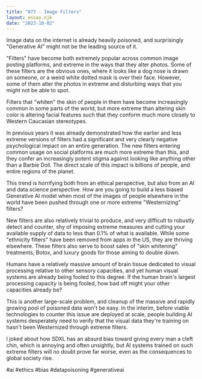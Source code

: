 ```yaml
---
title: "077 - Image Filters"
layout: essay.njk
date: "2023-10-02"
---
```


Image data on the internet is already heavily poisoned, and surprisingly "Generative AI" might not be the leading source of it.

"Filters" have become both extremely popular across common image posting platforms, and extreme in the ways that they alter photos. Some of these filters are the obvious ones, where it looks like a dog nose is drawn on someone, or a weird white dotted mask is over their face. However, some of them alter the photos in extreme and disturbing ways that you might not be able to spot.

Filters that "whiten" the skin of people in them have become increasingly common in some parts of the world, but more extreme than altering skin color is altering facial features such that they conform much more closely to Western Caucasian stereotypes.

In previous years it was already demonstrated how the earlier and less extreme versions of filters had a significant and very clearly negative psychological impact on an entire generation. The new filters entering common usage on social platforms are much more extreme than this, and they confer an increasingly potent stigma against looking like anything other than a Barbie Doll. The direct scale of this impact is billions of people, and entire regions of the planet.

This trend is horrifying both from an ethical perspective, but also from an AI and data science perspective. How are you going to build a less biased Generative AI model when most of the images of people elsewhere in the world have been pushed through one or more extreme "Westernizing" filters?

New filters are also relatively trivial to produce, and very difficult to robustly detect and counter, shy of imposing extreme measures and cutting your available supply of data to less than 0.1% of what is available. While some "ethnicity filters" have been removed from apps in the US, they are thriving elsewhere. These filters also serve to boost sales of "skin whitening" treatments, Botox, and luxury goods for those aiming to double down.

Humans have a relatively massive amount of brain tissue dedicated to visual processing relative to other sensory capacities, and yet human visual systems are already being fooled to this degree. If the human brain's largest processing capacity is being fooled, how bad off might your other capacities already be?

This is another large-scale problem, and cleanup of the massive and rapidly growing pool of poisoned data won't be easy. In the interim, before viable technologies to counter this issue are deployed at scale, people building AI systems desperately need to verify that the visual data they're training on hasn't been Westernized through extreme filters.

I joked about how SDXL has an absurd bias toward giving every man a cleft chin, which is annoying and often unsightly, but AI systems trained on such extreme filters will no doubt prove far worse, even as the consequences to global society rise.

#ai #ethics #bias #datapoisoning #generativeai
